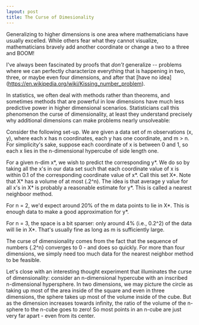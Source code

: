 ```yaml
---
layout: post
title: The Curse of Dimesionality
---
```


Generalizing to higher dimensions is one area where mathematicians have usually excelled.  While others fear what they cannot visualize, 
mathematicians bravely add another coordinate or change a two to a three and BOOM! 

I've always been fascinated by proofs that *don't* generalize -- problems where we can perfectly characterize everything that is 
happening in two, three, or maybe even four dimensions, and after that [have no idea] (https://en.wikipedia.org/wiki/Kissing_number_problem).

In statistics, we often deal with methods rather than theorems, and sometimes methods that are powerful in low dimensions have much less predictive power in higher dimensional scenarios.  Statisticians call this phenomenon the curse of dimensionality, at least they understand precisely why additional dimensions can make problems nearly unsolveable:  

Consider the following set-up. We are given a data set of m observations (x, y), where each x has n coordinates, each y has one coordinate, and m > n.  For simplicity's sake, suppose each coordinate of x is between 0 and 1, so each x lies in the n-dimensional hypercube of side length one. 

For a given n-dim x\*, we wish to predict the corresponding y\*.  We do so by taking all the x's in our data set such that each coordinate value of x is within 0.1 of the corresponding coordinate value of x\*.  Call this set X\*.  Note that X\* has a volume of at most (.2^n). The idea is that average y value for all x's in X\* is probably a reasonable estimate for y\*.  This is called a nearest neighboor method.  

For n = 2, we'd expect around 20% of the m data points to lie in X\*.  This is enough data to make a good approximation for y\*.  

For n = 3, the space is a bit sparser: only around 4% (i.e., 0.2^2) of the data will lie in X\*.  That's usually fine as long as m is sufficiently large.

The curse of dimensionality comes from the fact that the sequence of numbers {.2^n} converges to 0 - and does so quickly. For more than four dimensions, we simply need too much data for the nearest neighbor method to be feasible.  

Let's close with an interesting thought experiment that illuminates the curse of dimensionality: consider an n-dimensional hypercube with an inscribed n-dimensional hypersphere.  In two dimensions, we may picture the circle as taking up most of the area inside of the square and even in three dimensions, the sphere takes up most of the volume inside of the cube.  But as the dimension increases towards infinity, the ratio of the volume of the n-sphere to the n-cube goes to zero!  So most points in an n-cube are just very far apart - even from its center.

